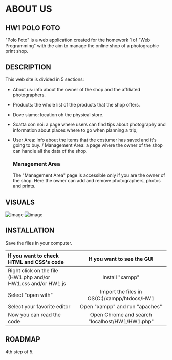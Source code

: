 # ABOUT US

## HW1 POLO FOTO
"Polo Foto" is a web application created for the homework 1 of "Web Programming" with the aim to manage the online shop of a photographic print shop.

## DESCRIPTION
This web site is divided in 5 sections:
- About us: info about the owner of the shop and the affiliated photographers.
- Products: the whole list of the products that the shop offers.
- Dove siamo: location oh the physical store.
- Scatta con noi: a page where users can find tips about photography and information about places where to go when planning a trip;
- User Area: info about the items that the costumer has saved and it's going to buy. / Management Area: a page where the owner of the shop can handle all the data of the shop.

    ### Management Area
    The "Management Area" page is accessible only if you are the owner of the shop. Here the owner can add and remove photographers, photos and prints.
## VISUALS

![image](https://user-images.githubusercontent.com/79788825/119383762-08ab7b80-bcc4-11eb-8dce-4de077124552.png)
![image](https://user-images.githubusercontent.com/79788825/119383821-1bbe4b80-bcc4-11eb-9a2b-26834ff8c441.png)



## INSTALLATION

 Save the files in your computer.
 
|  If you want to check HTML and CSS's code | If you want to see the GUI |
|:--------------|:-------------:|
| Right click on the file (HW1.php and/or HW1.css and/or HW1.js |  Install "xampp" |
| Select "open with" | Import the files in OS(C:)/xampp/htdocs/HW1 |
| Select your favorite editor | Open "xampp" and run "apaches" |
| Now you can read the code | Open Chrome and search "localhost/HW1/HW1.php" |

## ROADMAP
4th step of 5.
